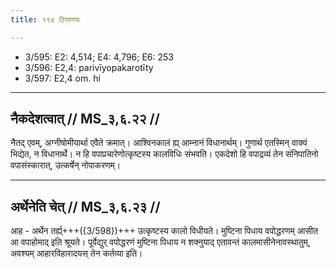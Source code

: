 ```yaml
---
title: १९४ टिप्पणयः

---
```

- 3/595: E2: 4,514; E4: 4,796; E6: 253
- 3/596: E2,4: parivīyopakarotīty
- 3/597: E2,4 om. hi

____________________________________________


## नैकदेशत्वात् // MS_३,६.२२ //

नैतद् एवम्, अग्नीषोमीयार्था एवैते क्रमात्। आश्विनकालं ह्य् आम्नानं विधानार्थम्। गुणार्थ एतस्मिन् वाक्यं भिद्येत, न विधानार्थे। न हि वपाप्रचारेणोत्कृष्टस्य कालविधिः संभवति। एकदेशो हि वपाद्रव्यं तेन संनिपातिनो वपासंस्कारात्, उत्कर्षेन् नोपाकरणम्।


____________________________________________


## अर्थेनेति चेत् // MS_३,६.२३ //

आह - अर्थेन तर्ह्य्+++({3/598})+++ उत्कृष्टस्य कालो विधीयते। मुष्टिना पिधाय वपोद्धरणम् आसीत आ वपाहोमाद् इति श्रूयते। पूर्वेद्युर् वपोद्धरणं मुष्टिना पिधाय न शक्नुयाद् एतावन्तं कालमासीनेनावस्थातुम्, अवश्यम् आहारविहारादयस् तेन कर्तव्या इति।

